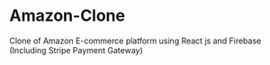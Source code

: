 # Amazon-Clone
Clone of Amazon E-commerce platform using React js and Firebase (Including Stripe Payment Gateway) 
